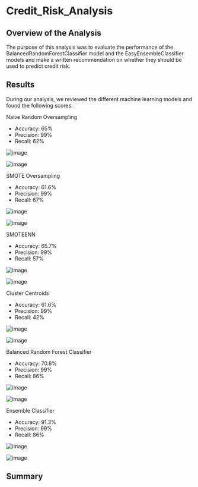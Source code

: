 # Credit_Risk_Analysis

## Overview of the Analysis
The purpose of this analysis was to evaluate the performance of the BalancedRandomForestClassifier model and the EasyEnsembleClassifier models and make a written recommendation on whether they should be used to predict credit risk. 

## Results
During our analysis, we reviewed the different machine learning models and found the following scores: 

Naive Random Oversampling
- Accuracy: 65%
- Precision: 99%
- Recall: 62%

![image](https://user-images.githubusercontent.com/115745142/221440839-2f886a7f-3ac5-4347-b6f6-95e630c45fe1.png)

![image](https://user-images.githubusercontent.com/115745142/221440850-7a54115b-9216-4ca7-9ee2-d666287721e7.png)



SMOTE Oversampling
- Accuracy: 61.6%
- Precision: 99%
- Recall: 67%

![image](https://user-images.githubusercontent.com/115745142/221440854-46c96827-90cf-4adc-bed0-0f4e2901e234.png)

![image](https://user-images.githubusercontent.com/115745142/221440857-ed2c2710-c8bf-404b-9af9-6c3b658e96e3.png)



SMOTEENN
- Accuracy: 65.7%
- Precision: 99%
- Recall: 57%

![image](https://user-images.githubusercontent.com/115745142/221440891-2f29822e-3e89-4ec4-9cab-ad355a4031cd.png)

![image](https://user-images.githubusercontent.com/115745142/221440896-d3af8b0b-4717-47e2-936b-37709106c749.png)


Cluster Centroids
- Accuracy: 61.6%
- Precision: 99%
- Recall: 42%

![image](https://user-images.githubusercontent.com/115745142/221440871-dbcd0b90-054d-4b60-81dc-4672be6fbe23.png)

![image](https://user-images.githubusercontent.com/115745142/221440879-08d99fda-98fb-4614-8fea-d43160c7251e.png)


Balanced Random Forest Classifier
- Accuracy: 70.8%
- Precision: 99%
- Recall: 86%

![image](https://user-images.githubusercontent.com/115745142/221440905-3d7c9052-aece-4eeb-a1b4-1f77ce3ac34b.png)

![image](https://user-images.githubusercontent.com/115745142/221440919-8d39035b-3600-4d9b-ab61-e3b2eeb63ae5.png)


Ensemble Classifier
- Accuracy: 91.3%
- Precision: 99%
- Recall: 86%

![image](https://user-images.githubusercontent.com/115745142/221440933-cd722fb7-789f-43e7-af05-a1fb6616721d.png)

![image](https://user-images.githubusercontent.com/115745142/221440940-7f1494b6-eab0-4adf-adbe-07d6922e5e6c.png)


## Summary
